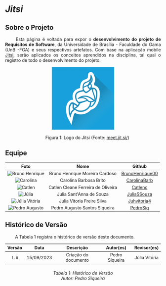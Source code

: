 # ***Jitsi***
## **Sobre o Projeto**
<p align="justify">
&emsp;&emsp; Esta página é voltada para expor o <b>desenvolvimento do projeto de Requisitos de Software</b>, da Universidade de Brasília - Faculdade do Gama (UnB -FGA) e seus respectivos artefatos. Com base na aplicação mobile <a href='https://meet.jit.si/'>Jitsi</a>, serão aplicados os conceitos aprendidos na disciplina, tal qual o registro de todo o desenvolvimento do projeto.
</p>
<center>
<img src="./assets/jitsi.png" alt="logo" width="40%" style="float: none; margin: auto"/>
<p>
&emsp;&emsp;Figura 1: Logo do Jitsi (Fonte: <a href='https://meet.jit.si/'>meet.jit.si/</a>)
</p>
</center>

## **Equipe**

|                                              Foto                                               |       Nome       |                          Github                           |
| :---------------------------------------------------------------------------------------------: | :--------------: | :-------------------------------------------------------: |
|   <img src="https://github.com/BrunoHenrique00.png" alt="Bruno Henrique" style="width: 10vw"> | Bruno Henrique Moreira Cardoso | [BrunoHenrique00](https://github.com/BrunoHenrique00) |
|<img src="https://github.com/CarolinaBarb.png" alt="Carolina" style="width: 10vw"> | Carolina Barbosa Brito | [CarolinaBarb](https://github.com/CarolinaBarb) |
|<img src="https://github.com/catlenc.png" alt="Catlen" style="width: 10vw"> | Catlen Cleane Ferreira de Oliveira | [Catlenc](https://github.com/catlenc) |
|<img src="https://github.com/JuliaSSouza.png" alt="Júlia" style="width: 10vw"> | Julia Sant'Anna de Souza | [JuliaSSouza](https://github.com/JuliaSSouza) |
|<img src="https://github.com/Juhvitoria4.png" alt="Júlia Vitória" style="width: 10vw"> | Julia Vitoria Freire Silva | [Juhvitoria4](https://github.com/Juhvitoria4) |
|   <img src="https://github.com/PedroSiq.png" alt="Pedro Augusto" style="width: 10vw">       | Pedro Augusto Santos Siqueira | [PedroSiq](https://github.com/PedroSiq) |

## **Histórico de Versão**
<p align="justify">
&emsp;&emsp; A Tabela 1 registra o histórico de versão deste documento.
</p>

|   Versão   | Data  |                      Descrição                      |    Autor(es)     |  Revisor(es)  |
| :--------: | :---: | :-------------------------------------------------: | :--------------: | :-----------: |
| `1.0` | 15/09/2023 | Criação do documento | Pedro Siqueira | Júlia Vitória |

<h6 align = "center"> Tabela 1: Histórico de Versão
<br> Autor: Pedro Siqueira</h6>